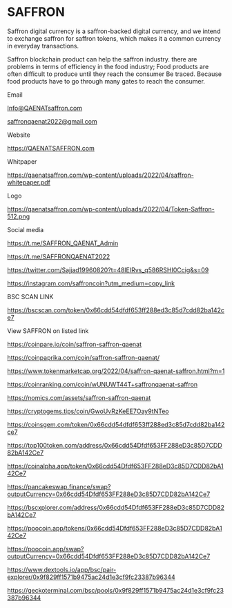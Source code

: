 # SAFFRON
Saffron digital currency is a saffron-backed digital currency, and we intend to exchange saffron for saffron tokens, which makes it a common currency in everyday transactions.

Saffron blockchain product can help the saffron industry.
there are problems in terms of efficiency in the food industry; Food products are often difficult to produce until they reach the consumer Be traced.
Because food products have to go through many gates to reach the consumer.

Email

Info@QAENATsaffron.com

saffronqaenat2022@gmail.com

Website

https://QAENATSAFFRON.com

Whitpaper

https://qaenatsaffron.com/wp-content/uploads/2022/04/saffron-whitepaper.pdf

Logo

https://qaenatsaffron.com/wp-content/uploads/2022/04/Token-Saffron-512.png

Social media

https://t.me/SAFFRON_QAENAT_Admin

https://t.me/SAFFRONQAENAT2022

https://twitter.com/Sajjad19960820?t=48lEIRvs_q586RSHI0Ccig&s=09

https://instagram.com/saffroncoin?utm_medium=copy_link

BSC SCAN LINK

https://bscscan.com/token/0x66cdd54dfdf653ff288ed3c85d7cdd82ba142ce7

View SAFFRON on listed link

https://coinpare.io/coin/saffron-saffron-qaenat


https://coinpaprika.com/coin/saffron-saffron-qaenat/


https://www.tokenmarketcap.org/2022/04/saffron-qaenat-saffron.html?m=1


https://coinranking.com/coin/wUNUWT44T+saffronqaenat-saffron


https://nomics.com/assets/saffron-saffron-qaenat


https://cryptogems.tips/coin/GwoUvRzKeEE7Oay9tNTeo


https://coinsgem.com/token/0x66cdd54dfdf653ff288ed3c85d7cdd82ba142ce7


https://top100token.com/address/0x66cdd54Dfdf653FF288eD3c85D7CDD82bA142Ce7


https://coinalpha.app/token/0x66cdd54Dfdf653FF288eD3c85D7CDD82bA142Ce7


https://pancakeswap.finance/swap?outputCurrency=0x66cdd54Dfdf653FF288eD3c85D7CDD82bA142Ce7


https://bscxplorer.com/address/0x66cdd54Dfdf653FF288eD3c85D7CDD82bA142Ce7


https://poocoin.app/tokens/0x66cdd54Dfdf653FF288eD3c85D7CDD82bA142Ce7


https://poocoin.app/swap?outputCurrency=0x66cdd54Dfdf653FF288eD3c85D7CDD82bA142Ce7


https://www.dextools.io/app/bsc/pair-explorer/0x9f829ff1571b9475ac24d1e3cf9fc23387b96344


https://geckoterminal.com/bsc/pools/0x9f829ff1571b9475ac24d1e3cf9fc23387b96344
